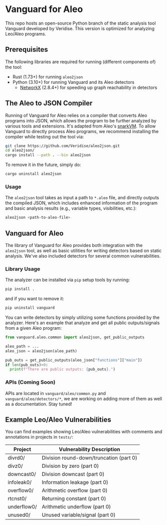 # Vanguard for Aleo

This repo hosts an open-source Python branch of the static analysis tool Vanguard developed by Veridise. This version is optimized for analyzing Leo/Aleo programs.

## Prerequisites

The following libraries are required for running (different components of) the tool:

- Rust (1.73+) for running `aleo2json`
- Python (3.10+) for running Vanguard and its Aleo detectors
  - [NetworkX](https://networkx.org/documentation/stable/install.html) (2.8.4+) for speeding up graph reachability in detectors

## The Aleo to JSON Compiler

Running of Vanguard for Aleo relies on a compiler that converts Aleo programs into JSON, which allows the program to be further analyzed by various tools and extensions. It's adapted from Aleo's [snarkVM](https://github.com/AleoHQ/snarkVM/). To allow Vanguard to directly process Aleo programs, we recommend installing the compiler while testing out the tool via:

```bash
git clone https://github.com/Veridise/aleo2json.git
cd aleo2json/
cargo install --path . --bin aleo2json
```

To remove it in the future, simply do:

```bash
cargo uninstall aleo2json
```

### Usage

The `aleo2json` tool takes as input a path to `*.aleo` file, and directly outputs the compiled JSON, which includes enhanced information of the program and basic analysis results (e.g., variable types, visibilities, etc.):

```bash
aleo2json <path-to-aleo-file>
```

## Vanguard for Aleo

The library of Vanguard for Aleo provides both integration with the `aleo2json` tool, as well as basic utilities for writing detectors based on static analysis. We've also included detectors for several common vulnerabilities.

### Library Usage

The analyzer can be installed via `pip` setup tools by running:

```bash
pip install .
```

and if you want to remove it:

```bash
pip uninstall vanguard
```

You can write detectors by simply utilizing some functions provided by the analyzer. Here's an example that analyze and get all public outputs/signals from a given Aleo program:

```python
from vanguard.aleo.common import aleo2json, get_public_outputs

aleo_path = ...
aleo_json = aleo2json(aleo_path)

pub_outs = get_public_outputs(aleo_json["functions"]["main"])
if len(pub_outs)>0:
  print(f"There are public outputs: {pub_outs}.")
```

### APIs (Coming Soon)

APIs are located in `vanguard/aleo/common.py` and `vanguard/aleo/detectors/*`, we are working on adding more of them as well as a documentation. Stay tuned!

## Example Leo/Aleo Vulnerabilities

You can find examples showing Leo/Aleo vulnerabilities with comments and annotations in projects in `tests/`:

| Project     | Vulnerability Description               |
| ----------- | --------------------------------------- |
| divrd0/     | Division round-down/truncation (part 0) |
| divz0/      | Division by zero (part 0)               |
| downcast0/  | Division downcast (part 0)              |
| infoleak0/  | Information leakage (part 0)            |
| overflow0/  | Arithmetic overflow (part 0)            |
| rtcnst0/    | Returning constant (part 0)             |
| underflow0/ | Arithmetic underflow (part 0)           |
| unused0/    | Unused variable/signal (part 0)         |

